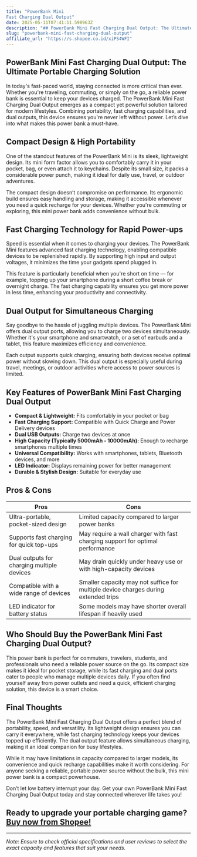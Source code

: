 ```yaml
---
title: "PowerBank Mini
Fast Charging Dual Output"
date: 2025-05-11T07:41:11.598963Z
description: "## PowerBank Mini Fast Charging Dual Output: The Ultimate Portable Charging Solution..."
slug: "powerbank-mini-fast-charging-dual-output"
affiliate_url: "https://s.shopee.co.id/xiPS4WFI"
---
```

## PowerBank Mini Fast Charging Dual Output: The Ultimate Portable Charging Solution

In today's fast-paced world, staying connected is more critical than ever. Whether you're traveling, commuting, or simply on the go, a reliable power bank is essential to keep your devices charged. The PowerBank Mini Fast Charging Dual Output emerges as a compact yet powerful solution tailored for modern lifestyles. Combining portability, fast charging capabilities, and dual outputs, this device ensures you're never left without power. Let’s dive into what makes this power bank a must-have.

## Compact Design & High Portability

One of the standout features of the PowerBank Mini is its sleek, lightweight design. Its mini form factor allows you to comfortably carry it in your pocket, bag, or even attach it to keychains. Despite its small size, it packs a considerable power punch, making it ideal for daily use, travel, or outdoor adventures.

The compact design doesn’t compromise on performance. Its ergonomic build ensures easy handling and storage, making it accessible whenever you need a quick recharge for your devices. Whether you're commuting or exploring, this mini power bank adds convenience without bulk.

## Fast Charging Technology for Rapid Power-ups

Speed is essential when it comes to charging your devices. The PowerBank Mini features advanced fast charging technology, enabling compatible devices to be replenished rapidly. By supporting high input and output voltages, it minimizes the time your gadgets spend plugged in.

This feature is particularly beneficial when you're short on time — for example, topping up your smartphone during a short coffee break or overnight charge. The fast charging capability ensures you get more power in less time, enhancing your productivity and connectivity.

## Dual Output for Simultaneous Charging

Say goodbye to the hassle of juggling multiple devices. The PowerBank Mini offers dual output ports, allowing you to charge two devices simultaneously. Whether it's your smartphone and smartwatch, or a set of earbuds and a tablet, this feature maximizes efficiency and convenience.

Each output supports quick charging, ensuring both devices receive optimal power without slowing down. This dual output is especially useful during travel, meetings, or outdoor activities where access to power sources is limited.

## Key Features of PowerBank Mini Fast Charging Dual Output

- **Compact & Lightweight:** Fits comfortably in your pocket or bag
- **Fast Charging Support:** Compatible with Quick Charge and Power Delivery devices
- **Dual USB Outputs:** Charge two devices at once
- **High Capacity (Typically 5000mAh - 10000mAh):** Enough to recharge smartphones multiple times
- **Universal Compatibility:** Works with smartphones, tablets, Bluetooth devices, and more
- **LED Indicator:** Displays remaining power for better management
- **Durable & Stylish Design:** Suitable for everyday use

## Pros & Cons

| Pros                                         | Cons                                        |
|----------------------------------------------|--------------------------------------------|
| Ultra-portable, pocket-sized design       | Limited capacity compared to larger power banks |
| Supports fast charging for quick top-ups | May require a wall charger with fast charging support for optimal performance |
| Dual outputs for charging multiple devices | May drain quickly under heavy use or with high-capacity devices |
| Compatible with a wide range of devices    | Smaller capacity may not suffice for multiple device charges during extended trips |
| LED indicator for battery status             | Some models may have shorter overall lifespan if heavily used |

## Who Should Buy the PowerBank Mini Fast Charging Dual Output?

This power bank is perfect for commuters, travelers, students, and professionals who need a reliable power source on the go. Its compact size makes it ideal for pocket storage, while its fast charging and dual ports cater to people who manage multiple devices daily. If you often find yourself away from power outlets and need a quick, efficient charging solution, this device is a smart choice.

## Final Thoughts

The PowerBank Mini Fast Charging Dual Output offers a perfect blend of portability, speed, and versatility. Its lightweight design ensures you can carry it everywhere, while fast charging technology keeps your devices topped up efficiently. The dual output feature allows simultaneous charging, making it an ideal companion for busy lifestyles.

While it may have limitations in capacity compared to larger models, its convenience and quick recharge capabilities make it worth considering. For anyone seeking a reliable, portable power source without the bulk, this mini power bank is a compact powerhouse.

Don’t let low battery interrupt your day. Get your own PowerBank Mini Fast Charging Dual Output today and stay connected wherever life takes you!

## Ready to upgrade your portable charging game? [Buy now from Shopee!](https://s.shopee.co.id/xiPS4WFI)

---

*Note: Ensure to check official specifications and user reviews to select the exact capacity and features that suit your needs.*